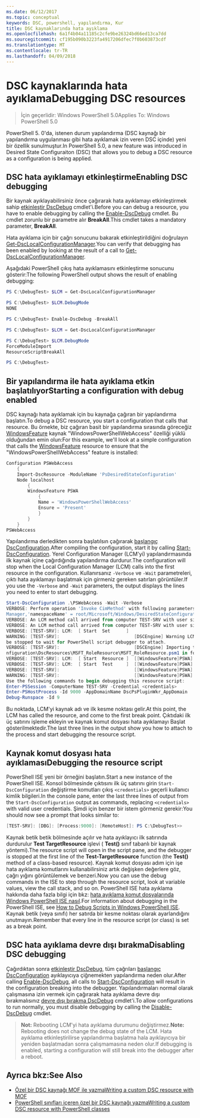 ```yaml
---
ms.date: 06/12/2017
ms.topic: conceptual
keywords: DSC, powershell, yapılandırma, Kur
title: DSC kaynaklarında hata ayıklama
ms.openlocfilehash: 6a1f4b04a11185c2cfe9be26324bd66ed13ca7dd
ms.sourcegitcommit: cf195b090b3223fa4917206dfec7f0b603873cdf
ms.translationtype: MT
ms.contentlocale: tr-TR
ms.lasthandoff: 04/09/2018
---
```

# <a name="debugging-dsc-resources"></a><span data-ttu-id="d52e5-103">DSC kaynaklarında hata ayıklama</span><span class="sxs-lookup"><span data-stu-id="d52e5-103">Debugging DSC resources</span></span>

> <span data-ttu-id="d52e5-104">İçin geçerlidir: Windows PowerShell 5.0</span><span class="sxs-lookup"><span data-stu-id="d52e5-104">Applies To: Windows PowerShell 5.0</span></span>

<span data-ttu-id="d52e5-105">PowerShell 5. 0'da, istenen durum yapılandırma (DSC kaynağı bir yapılandırma uygulanması gibi hata ayıklamak izin veren DSC içinde) yeni bir özellik sunulmuştur.</span><span class="sxs-lookup"><span data-stu-id="d52e5-105">In PowerShell 5.0, a new feature was introduced in Desired State Configuraiton (DSC) that allows you to debug a DSC resource as a configuration is being applied.</span></span>

## <a name="enabling-dsc-debugging"></a><span data-ttu-id="d52e5-106">DSC hata ayıklamayı etkinleştirme</span><span class="sxs-lookup"><span data-stu-id="d52e5-106">Enabling DSC debugging</span></span>
<span data-ttu-id="d52e5-107">Bir kaynak ayıklayabilirsiniz önce çağırarak hata ayıklamayı etkinleştirmek sahip [etkinleştir DscDebug](https://technet.microsoft.com/library/mt517870.aspx) cmdlet'i.</span><span class="sxs-lookup"><span data-stu-id="d52e5-107">Before you can debug a resource, you have to enable debugging by calling the [Enable-DscDebug](https://technet.microsoft.com/library/mt517870.aspx) cmdlet.</span></span>
<span data-ttu-id="d52e5-108">Bu cmdlet zorunlu bir parametre alır **BreakAll**.</span><span class="sxs-lookup"><span data-stu-id="d52e5-108">This cmdlet takes a mandatory parameter, **BreakAll**.</span></span>

<span data-ttu-id="d52e5-109">Hata ayıklama için bir çağrı sonucunu bakarak etkinleştirildiğini doğrulayın [Get-DscLocalConfigurationManager](https://technet.microsoft.com/library/dn407378.aspx).</span><span class="sxs-lookup"><span data-stu-id="d52e5-109">You can verify that debugging has been enabled by looking at the result of a call to [Get-DscLocalConfigurationManager](https://technet.microsoft.com/library/dn407378.aspx).</span></span>

<span data-ttu-id="d52e5-110">Aşağıdaki PowerShell çıkış hata ayıklamasını etkinleştirme sonucunu gösterir:</span><span class="sxs-lookup"><span data-stu-id="d52e5-110">The following PowerShell output shows the result of enabling debugging:</span></span>


```powershell
PS C:\DebugTest> $LCM = Get-DscLocalConfigurationManager

PS C:\DebugTest> $LCM.DebugMode
NONE

PS C:\DebugTest> Enable-DscDebug -BreakAll

PS C:\DebugTest> $LCM = Get-DscLocalConfigurationManager

PS C:\DebugTest> $LCM.DebugMode
ForceModuleImport
ResourceScriptBreakAll

PS C:\DebugTest>
```


## <a name="starting-a-configuration-with-debug-enabled"></a><span data-ttu-id="d52e5-111">Bir yapılandırma ile hata ayıklama etkin başlatılıyor</span><span class="sxs-lookup"><span data-stu-id="d52e5-111">Starting a configuration with debug enabled</span></span>
<span data-ttu-id="d52e5-112">DSC kaynağı hata ayıklamak için bu kaynağa çağıran bir yapılandırma başlatın.</span><span class="sxs-lookup"><span data-stu-id="d52e5-112">To debug a DSC resource, you start a configuration that calls that resource.</span></span>
<span data-ttu-id="d52e5-113">Bu örnekte, biz çağıran basit bir yapılandırma sırasında göreceğiz [WindowsFeature](windowsfeatureResource.md) kaynak "WindowsPowerShellWebAccess" özelliği yüklü olduğundan emin olun:</span><span class="sxs-lookup"><span data-stu-id="d52e5-113">For this example, we'll look at a simple configuration that calls the [WindowsFeature](windowsfeatureResource.md) resource to ensure that the "WindowsPowerShellWebAccess" feature is installed:</span></span>

```powershell
Configuration PSWebAccess
    {
    Import-DscResource -ModuleName 'PsDesiredStateConfiguration'
    Node localhost
        {
        WindowsFeature PSWA
            {
            Name = 'WindowsPowerShellWebAccess'
            Ensure = 'Present'
            }
        }
    }
PSWebAccess
```
<span data-ttu-id="d52e5-114">Yapılandırma derledikten sonra başlatılsın çağırarak [başlangıç DscConfiguration](https://technet.microsoft.com/library/dn521623.aspx).</span><span class="sxs-lookup"><span data-stu-id="d52e5-114">After compiling the configuration, start it by calling [Start-DscConfiguration](https://technet.microsoft.com/library/dn521623.aspx).</span></span>
<span data-ttu-id="d52e5-115">Yerel Configuration Manager (LCM'yi) yapılandırmasında ilk kaynak içine çağırdığında yapılandırma durdurur.</span><span class="sxs-lookup"><span data-stu-id="d52e5-115">The configuration will stop when the Local Configuration Manager (LCM) calls into the first resource in the configuration.</span></span>
<span data-ttu-id="d52e5-116">Kullanırsanız `-Verbose` ve `-Wait` parametreleri, çıktı hata ayıklamayı başlatmak için girmeniz gereken satırları görüntüler.</span><span class="sxs-lookup"><span data-stu-id="d52e5-116">If you use the `-Verbose` and `-Wait` parameters, the output displays the lines you need to enter to start debugging.</span></span>

```powershell
Start-DscConfiguration .\PSWebAccess -Wait -Verbose
VERBOSE: Perform operation 'Invoke CimMethod' with following parameters, ''methodName' = SendConfigurationApply,'className' = MSFT_DSCLocalConfiguration
Manager,'namespaceName' = root/Microsoft/Windows/DesiredStateConfiguration'.
VERBOSE: An LCM method call arrived from computer TEST-SRV with user sid S-1-5-21-2127521184-1604012920-1887927527-108583.
VERBOSE: An LCM method call arrived from computer TEST-SRV with user sid S-1-5-21-2127521184-1604012920-1887927527-108583.
VERBOSE: [TEST-SRV]: LCM:  [ Start  Set      ]
WARNING: [TEST-SRV]:                            [DSCEngine] Warning LCM is in Debug 'ResourceScriptBreakAll' mode.  Resource script processing will
be stopped to wait for PowerShell script debugger to attach.
VERBOSE: [TEST-SRV]:                            [DSCEngine] Importing the module C:\WINDOWS\system32\WindowsPowerShell\v1.0\Modules\PSDesiredStateCo
nfiguration\DscResources\MSFT_RoleResource\MSFT_RoleResource.psm1 in force mode.
VERBOSE: [TEST-SRV]: LCM:  [ Start  Resource ]  [[WindowsFeature]PSWA]
VERBOSE: [TEST-SRV]: LCM:  [ Start  Test     ]  [[WindowsFeature]PSWA]
VERBOSE: [TEST-SRV]:                            [[WindowsFeature]PSWA] Importing the module MSFT_RoleResource in force mode.
WARNING: [TEST-SRV]:                            [[WindowsFeature]PSWA] Resource is waiting for PowerShell script debugger to attach.
Use the following commands to begin debugging this resource script:
Enter-PSSession -ComputerName TEST-SRV -Credential <credentials>
Enter-PSHostProcess -Id 9000 -AppDomainName DscPsPluginWkr_AppDomain
Debug-Runspace -Id 9
```
<span data-ttu-id="d52e5-117">Bu noktada, LCM'yi kaynak adı ve ilk kesme noktası gelir.</span><span class="sxs-lookup"><span data-stu-id="d52e5-117">At this point, the LCM has called the resource, and come to the first break point.</span></span>
<span data-ttu-id="d52e5-118">Çıktıdaki ilk üç satırını işleme ekleyin ve kaynak komut dosyası hata ayıklamayı Başlat gösterilmektedir.</span><span class="sxs-lookup"><span data-stu-id="d52e5-118">The last three lines in the output show you how to attach to the process and start debugging the resource script.</span></span>

## <a name="debugging-the-resource-script"></a><span data-ttu-id="d52e5-119">Kaynak komut dosyası hata ayıklaması</span><span class="sxs-lookup"><span data-stu-id="d52e5-119">Debugging the resource script</span></span>

<span data-ttu-id="d52e5-120">PowerShell ISE yeni bir örneğini başlatın.</span><span class="sxs-lookup"><span data-stu-id="d52e5-120">Start a new instance of the PowerShell ISE.</span></span>
<span data-ttu-id="d52e5-121">Konsol bölmesinde çıktısını ilk üç satırını girin `Start-DscConfiguration` değiştirme komutları çıkış `<credentials>` geçerli kullanıcı kimlik bilgileri.</span><span class="sxs-lookup"><span data-stu-id="d52e5-121">In the console pane, enter the last three lines of output from the `Start-DscConfiguration` output as commands, replacing `<credentials>` with valid user credentials.</span></span>
<span data-ttu-id="d52e5-122">Şimdi için benzer bir istem görmeniz gerekir:</span><span class="sxs-lookup"><span data-stu-id="d52e5-122">You should now see a prompt that looks similar to:</span></span>

```powershell
[TEST-SRV]: [DBG]: [Process:9000]: [RemoteHost]: PS C:\DebugTest>>
```

<span data-ttu-id="d52e5-123">Kaynak betik betik bölmesinde açılır ve hata ayıklayıcı ilk satırında durdurulur **Test TargetResource** işlevi ( **Test()** sınıf tabanlı bir kaynak yöntemi).</span><span class="sxs-lookup"><span data-stu-id="d52e5-123">The resource script will open in the script pane, and the debugger is stopped at the first line of the **Test-TargetResource** function (the **Test()** method of a class-based resource).</span></span>
<span data-ttu-id="d52e5-124">Kaynak komut dosyası adım için işe hata ayıklama komutlarını kullanabilirsiniz artık değişken değerlere göz, çağrı yığını görüntülemek ve benzeri.</span><span class="sxs-lookup"><span data-stu-id="d52e5-124">Now you can use the debug commands in the ISE to step through the resource script, look at variable values, view the call stack, and so on.</span></span>
<span data-ttu-id="d52e5-125">PowerShell ISE hata ayıklama hakkında daha fazla bilgi için bkz: [hata ayıklama komut dosyalarında Windows PowerShell ISE nasıl](https://technet.microsoft.com/en-us/library/dd819480.aspx).</span><span class="sxs-lookup"><span data-stu-id="d52e5-125">For information about debugging in the PowerShell ISE, see [How to Debug Scripts in Windows PowerShell ISE](https://technet.microsoft.com/en-us/library/dd819480.aspx).</span></span>
<span data-ttu-id="d52e5-126">Kaynak betik (veya sınıfı) her satırda bir kesme noktası olarak ayarlandığını unutmayın.</span><span class="sxs-lookup"><span data-stu-id="d52e5-126">Remember that every line in the resource script (or class) is set as a break point.</span></span>

## <a name="disabling-dsc-debugging"></a><span data-ttu-id="d52e5-127">DSC hata ayıklama devre dışı bırakma</span><span class="sxs-lookup"><span data-stu-id="d52e5-127">Disabling DSC debugging</span></span>

<span data-ttu-id="d52e5-128">Çağırdıktan sonra [etkinleştir DscDebug](https://technet.microsoft.com/library/mt517870.aspx), tüm çağrıları [başlangıç DscConfiguration](https://technet.microsoft.com/library/dn521623.aspx) ayıklayıcıya çiğnemekten yapılandırma neden olur.</span><span class="sxs-lookup"><span data-stu-id="d52e5-128">After calling [Enable-DscDebug](https://technet.microsoft.com/library/mt517870.aspx), all calls to [Start-DscConfiguration](https://technet.microsoft.com/library/dn521623.aspx) will result in the configuration breaking into the debugger.</span></span> <span data-ttu-id="d52e5-129">Yapılandırmaları normal olarak çalışmasına izin vermek için çağırarak hata ayıklama devre dışı bırakmalısınız [devre dışı bırakma DscDebug](https://technet.microsoft.com/en-us/library/mt517872.aspx) cmdlet'i.</span><span class="sxs-lookup"><span data-stu-id="d52e5-129">To allow configurations to run normally, you must disable debugging by calling the [Disable-DscDebug](https://technet.microsoft.com/en-us/library/mt517872.aspx) cmdlet.</span></span>

><span data-ttu-id="d52e5-130">**Not:** Rebooting LCM'yi hata ayıklama durumunu değiştirmez.</span><span class="sxs-lookup"><span data-stu-id="d52e5-130">**Note:** Rebooting does not change the debug state of the LCM.</span></span> <span data-ttu-id="d52e5-131">Hata ayıklama etkinleştirilirse yapılandırma başlatma hala ayıklayıcıya bir yeniden başlatmadan sonra çalışmamasına neden olur.</span><span class="sxs-lookup"><span data-stu-id="d52e5-131">If debugging is enabled, starting a configuration will still break into the debugger after a reboot.</span></span>


## <a name="see-also"></a><span data-ttu-id="d52e5-132">Ayrıca bkz:</span><span class="sxs-lookup"><span data-stu-id="d52e5-132">See Also</span></span>
- [<span data-ttu-id="d52e5-133">Özel bir DSC kaynağı MOF ile yazma</span><span class="sxs-lookup"><span data-stu-id="d52e5-133">Writing a custom DSC resource with MOF</span></span>](authoringResourceMOF.md)
- [<span data-ttu-id="d52e5-134">PowerShell sınıfları içeren özel bir DSC kaynağı yazma</span><span class="sxs-lookup"><span data-stu-id="d52e5-134">Writing a custom DSC resource with PowerShell classes</span></span>](authoringResourceClass.md)